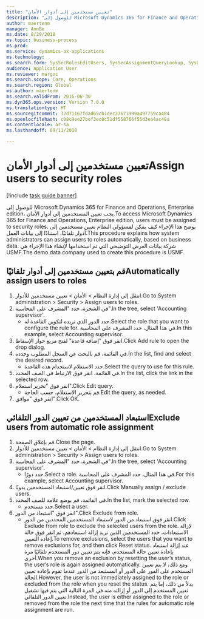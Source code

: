 ```yaml
--- 
title: "تعيين مستخدمين إلى أدوار الأمان"
description: "للوصول إلى Microsoft Dynamics 365 for Finance and Operations, Enterprise edition، يجب تعيين المستخدمين إلى أدوار الأمان."
author: maertenm
manager: AnnBe
ms.date: 8/29/2018
ms.topic: business-process
ms.prod: 
ms.service: dynamics-ax-applications
ms.technology: 
ms.search.form: SysSecRolesEditUsers, SysSecAssignmentQueryLookup, SysQueryForm, SysSecRoleExcludeUsers
audience: Application User
ms.reviewer: margoc
ms.search.scope: Core, Operations
ms.search.region: Global
ms.author: maertenm
ms.search.validFrom: 2016-06-30
ms.dyn365.ops.version: Version 7.0.0
ms.translationtype: HT
ms.sourcegitcommit: 32d71167fdad65cb1dec37671999a497759ca484
ms.openlocfilehash: c08c9ee27bef3ec8c51df558766f55d3ea4ac48a
ms.contentlocale: ar-sa
ms.lasthandoff: 09/11/2018

---
```

# <a name="assign-users-to-security-roles"></a><span data-ttu-id="87b55-103">تعيين مستخدمين إلى أدوار الأمان</span><span class="sxs-lookup"><span data-stu-id="87b55-103">Assign users to security roles</span></span>

[!include [task guide banner](../../includes/task-guide-banner.md)]

<span data-ttu-id="87b55-104">للوصول إلى Microsoft Dynamics 365 for Finance and Operations, Enterprise edition، يجب تعيين المستخدمين إلى أدوار الأمان.</span><span class="sxs-lookup"><span data-stu-id="87b55-104">To access Microsoft Dynamics 365 for Finance and Operations, Enterprise edition, users must be assigned to security roles.</span></span> <span data-ttu-id="87b55-105">يوضح هذا الإجراء كيف يمكن لمسؤولي النظام تعيين مستخدمين إلى أدوار تلقائيًا، استنادًا إلى بيانات العمل.</span><span class="sxs-lookup"><span data-stu-id="87b55-105">This procedure explains how system administrators can assign users to roles automatically, based on business data.</span></span> <span data-ttu-id="87b55-106">شركة بيانات العرض التوضيحي التي تم استخدامها لإنشاء هذا الإجراء هي USMF.</span><span class="sxs-lookup"><span data-stu-id="87b55-106">The demo data company used to create this procedure is USMF.</span></span>


## <a name="automatically-assign-users-to-roles"></a><span data-ttu-id="87b55-107">قم بتعيين مستخدمين إلى أدوار تلقائيًا</span><span class="sxs-lookup"><span data-stu-id="87b55-107">Automatically assign users to roles</span></span>
1. <span data-ttu-id="87b55-108">انتقل إلى إدارة النظام > الأمان > تعيين مستخدمين للأدوار.</span><span class="sxs-lookup"><span data-stu-id="87b55-108">Go to System administration > Security > Assign users to roles.</span></span>
2. <span data-ttu-id="87b55-109">في الشجرة، حدد "المشرف على المحاسبة".</span><span class="sxs-lookup"><span data-stu-id="87b55-109">In the tree, select 'Accounting supervisor'.</span></span>
    * <span data-ttu-id="87b55-110">حدد الدور الذي تريده لتكوين القاعدة له.</span><span class="sxs-lookup"><span data-stu-id="87b55-110">Select the role that you want to configure the rule for.</span></span> <span data-ttu-id="87b55-111">في هذا المثال، حدد المشرف على المحاسبة.</span><span class="sxs-lookup"><span data-stu-id="87b55-111">In this example, select Accounting supervisor.</span></span>  
3. <span data-ttu-id="87b55-112">انقر فوق "إضافة قاعدة" لفتح مربع حوار الإسقاط‬.</span><span class="sxs-lookup"><span data-stu-id="87b55-112">Click Add rule to open the drop dialog.</span></span>
4. <span data-ttu-id="87b55-113">في القائمة، قم بالبحث عن السجل المطلوب وحدده.</span><span class="sxs-lookup"><span data-stu-id="87b55-113">In the list, find and select the desired record.</span></span>
    * <span data-ttu-id="87b55-114">حدد الاستعلام لاستخدام هذه القاعدة.</span><span class="sxs-lookup"><span data-stu-id="87b55-114">Select the query to use for this rule.</span></span>  
5. <span data-ttu-id="87b55-115">في القائمة، انقر فوق الارتباط في الصف المحدد.</span><span class="sxs-lookup"><span data-stu-id="87b55-115">In the list, click the link in the selected row.</span></span>
6. <span data-ttu-id="87b55-116">انقر فوق "تحرير استعلام".</span><span class="sxs-lookup"><span data-stu-id="87b55-116">Click Edit query.</span></span>
    * <span data-ttu-id="87b55-117">قم بتحرير الاستعلام، حسب الحاجة.</span><span class="sxs-lookup"><span data-stu-id="87b55-117">Edit the query, as needed.</span></span>  
7. <span data-ttu-id="87b55-118">انقر فوق "موافق".</span><span class="sxs-lookup"><span data-stu-id="87b55-118">Click OK.</span></span>

## <a name="exclude-users-from-automatic-role-assignment"></a><span data-ttu-id="87b55-119">استبعاد المستخدمين من تعيين الدور التلقائي</span><span class="sxs-lookup"><span data-stu-id="87b55-119">Exclude users from automatic role assignment</span></span>
1. <span data-ttu-id="87b55-120">قم بإغلاق الصفحة.</span><span class="sxs-lookup"><span data-stu-id="87b55-120">Close the page.</span></span>
2. <span data-ttu-id="87b55-121">انتقل إلى إدارة النظام > الأمان > تعيين مستخدمين للأدوار.</span><span class="sxs-lookup"><span data-stu-id="87b55-121">Go to System administration > Security > Assign users to roles.</span></span>
3. <span data-ttu-id="87b55-122">في الشجرة، حدد "المشرف على المحاسبة".</span><span class="sxs-lookup"><span data-stu-id="87b55-122">In the tree, select 'Accounting supervisor'.</span></span>
    * <span data-ttu-id="87b55-123">حدد دورًا.</span><span class="sxs-lookup"><span data-stu-id="87b55-123">Select a role.</span></span> <span data-ttu-id="87b55-124">في هذا المثال، حدد المشرف على المحاسبة.</span><span class="sxs-lookup"><span data-stu-id="87b55-124">For this example, select Accounting supervisor.</span></span>  
4. <span data-ttu-id="87b55-125">انقر فوق تعيين/استبعاد المستخدمين يدويًا.</span><span class="sxs-lookup"><span data-stu-id="87b55-125">Click Manually assign / exclude users.</span></span>
5. <span data-ttu-id="87b55-126">في القائمة، قم بوضع علامة للصف المحدد.</span><span class="sxs-lookup"><span data-stu-id="87b55-126">In the list, mark the selected row.</span></span>
    * <span data-ttu-id="87b55-127">حدد مستخدم.</span><span class="sxs-lookup"><span data-stu-id="87b55-127">Select a user.</span></span>  
6. <span data-ttu-id="87b55-128">انقر فوق "استبعاد من الدور".</span><span class="sxs-lookup"><span data-stu-id="87b55-128">Click Exclude from role.</span></span>
    * <span data-ttu-id="87b55-129">انقر فوق استبعاد من الدور لاستبعاد المستخدمين المحددين من الدور.</span><span class="sxs-lookup"><span data-stu-id="87b55-129">Click Exclude from role to exclude the selected users from the role.</span></span> <span data-ttu-id="87b55-130">لإزالة الاستبعادات، حدد المستخدمين الذين تريد إزالة استبعادهم، ثم انقر فوق حالة إعادة التعيين.</span><span class="sxs-lookup"><span data-stu-id="87b55-130">To remove exclusions, select the users that you want to remove exclusions for, and then click Reset status.</span></span> <span data-ttu-id="87b55-131">عند إزالة استبعاد بإعادة تعيين حالة المستخدم، فإنه يتم تعيين دور المستخدم تلقائيًا مرة أخرى.</span><span class="sxs-lookup"><span data-stu-id="87b55-131">When you remove an exclusion by resetting the user’s status, the user’s role is again assigned automatically.</span></span> <span data-ttu-id="87b55-132">ومع ذلك، لا يتم تعيين المستخدم على الفور على الدور أو المستبعد من الدور عندما تقوم بإعادة تعيين الحالة.</span><span class="sxs-lookup"><span data-stu-id="87b55-132">However, the user is not immediately assigned to the role or excluded from the role when you reset the status.</span></span> <span data-ttu-id="87b55-133">بدلاً من ذلك، إما يتم تعيين المستخدم إلى الدور أو إزالته منه في المرة التالية التي يتم فيها تشغيل تعيين الدور التلقائي.</span><span class="sxs-lookup"><span data-stu-id="87b55-133">Instead, the user is either assigned to the role or removed from the role the next time that the rules for automatic role assignment are run.</span></span>  



